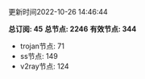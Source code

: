 更新时间2022-10-26 14:46:44

**总订阅: 45**
**总节点: 2246**
**有效节点: 344**
- trojan节点: 71
- ss节点: 149
- v2ray节点: 124
